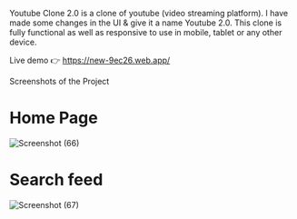Youtube Clone 2.0
is a clone of youtube (video streaming platform). I have made some changes in the UI & give it a name Youtube 2.0. This clone is fully functional as well as responsive to use in mobile, tablet or any other device.

Live demo 👉 https://new-9ec26.web.app/

Screenshots of the Project
# Home Page
![Screenshot (66)](https://github.com/praddyotahayaran/youtubeclone/assets/94554048/9be55833-ddde-4602-b1b7-60cc1652ab1e)

# Search feed

![Screenshot (67)](https://github.com/praddyotahayaran/youtubeclone/assets/94554048/687761b3-4001-4de0-82cb-dacb384d10b5)
